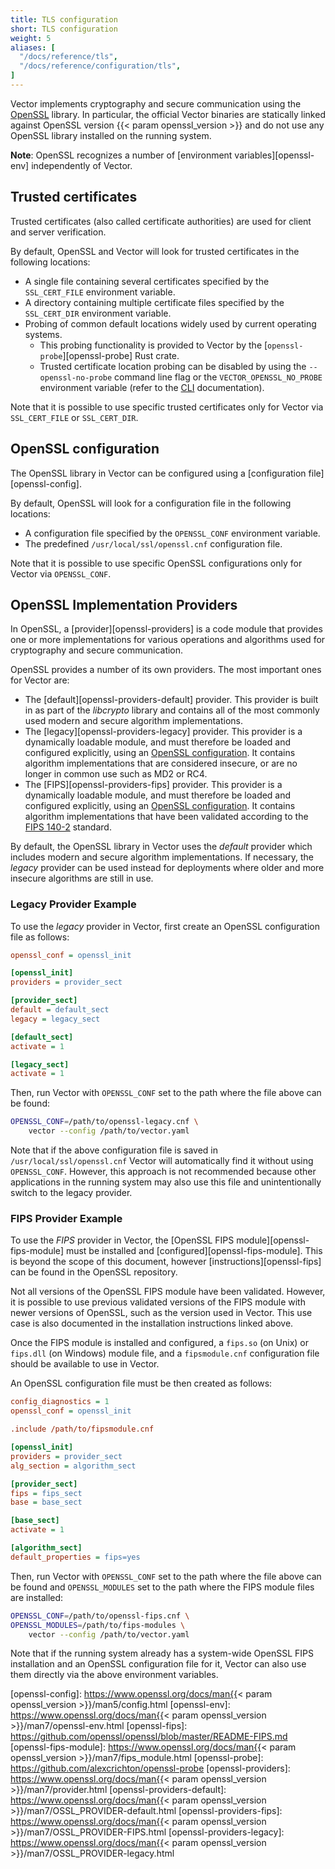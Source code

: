 ```yaml
---
title: TLS configuration
short: TLS configuration
weight: 5
aliases: [
  "/docs/reference/tls",
  "/docs/reference/configuration/tls",
]
---
```


Vector implements cryptography and secure communication using the [OpenSSL][openssl] library.
In particular, the official Vector binaries are statically linked against OpenSSL version
{{< param openssl_version >}} and do not use any OpenSSL library installed on the running system.

**Note**: OpenSSL recognizes a number of [environment variables][openssl-env] independently of Vector.

## Trusted certificates

Trusted certificates (also called certificate authorities) are used for client and server verification.

By default, OpenSSL and Vector will look for trusted certificates in the following locations:

* A single file containing several certificates specified by the `SSL_CERT_FILE` environment variable.
* A directory containing multiple certificate files specified by the `SSL_CERT_DIR` environment variable.
* Probing of common default locations widely used by current operating systems.
  * This probing functionality is provided to Vector by the [`openssl-probe`][openssl-probe] Rust crate.
  * Trusted certificate location probing can be disabled by using the `--openssl-no-probe` command line
    flag or the `VECTOR_OPENSSL_NO_PROBE` environment variable (refer to the [CLI][cli] documentation).

Note that it is possible to use specific trusted certificates only for Vector via `SSL_CERT_FILE` or `SSL_CERT_DIR`.

## OpenSSL configuration

The OpenSSL library in Vector can be configured using a [configuration file][openssl-config].

By default, OpenSSL will look for a configuration file in the following locations:

* A configuration file specified by the `OPENSSL_CONF` environment variable.
* The predefined `/usr/local/ssl/openssl.cnf` configuration file.

Note that it is possible to use specific OpenSSL configurations only for Vector via `OPENSSL_CONF`.

## OpenSSL Implementation Providers

In OpenSSL, a [provider][openssl-providers] is a code module that provides one or more implementations
for various operations and algorithms used for cryptography and secure communication.

OpenSSL provides a number of its own providers. The most important ones for Vector are:

* The [default][openssl-providers-default] provider. This provider is built in as part of the _libcrypto_
  library and contains all of the most commonly used modern and secure algorithm implementations.
* The [legacy][openssl-providers-legacy] provider. This provider is a dynamically loadable module, and must
  therefore be loaded and configured explicitly, using an [OpenSSL configuration](#openssl-configuration).
  It contains algorithm implementations that are considered insecure, or are no longer in common use such as MD2 or RC4.
* The [FIPS][openssl-providers-fips] provider. This provider is a dynamically loadable module, and must
  therefore be loaded and configured explicitly, using an [OpenSSL configuration](#openssl-configuration).
  It contains algorithm implementations that have been validated according to the [FIPS 140-2][fips-140-2] standard.

By default, the OpenSSL library in Vector uses the _default_ provider which includes modern and secure
algorithm implementations. If necessary, the _legacy_ provider can be used instead for deployments where
older and more insecure algorithms are still in use.

### Legacy Provider Example

To use the _legacy_ provider in Vector, first create an OpenSSL configuration file as follows:
```ini
openssl_conf = openssl_init

[openssl_init]
providers = provider_sect

[provider_sect]
default = default_sect
legacy = legacy_sect

[default_sect]
activate = 1

[legacy_sect]
activate = 1
```

Then, run Vector with `OPENSSL_CONF` set to the path where the file above can be found:
```sh
OPENSSL_CONF=/path/to/openssl-legacy.cnf \
    vector --config /path/to/vector.yaml
```

Note that if the above configuration file is saved in `/usr/local/ssl/openssl.cnf` Vector will automatically
find it without using `OPENSSL_CONF`. However, this approach is not recommended because other applications
in the running system may also use this file and unintentionally switch to the legacy provider.

### FIPS Provider Example

To use the _FIPS_ provider in Vector, the [OpenSSL FIPS module][openssl-fips-module] must be installed
and [configured][openssl-fips-module]. This is beyond the scope of this document, however
[instructions][openssl-fips] can be found in the OpenSSL repository.

Not all versions of the OpenSSL FIPS module have been validated. However, it is possible to use previous
validated versions of the FIPS module with newer versions of OpenSSL, such as the version used in Vector.
This use case is also documented in the installation instructions linked above.

Once the FIPS module is installed and configured, a `fips.so` (on Unix) or `fips.dll` (on Windows)
module file, and a `fipsmodule.cnf` configuration file should be available to use in Vector.

An OpenSSL configuration file must be then created as follows:
```ini
config_diagnostics = 1
openssl_conf = openssl_init

.include /path/to/fipsmodule.cnf

[openssl_init]
providers = provider_sect
alg_section = algorithm_sect

[provider_sect]
fips = fips_sect
base = base_sect

[base_sect]
activate = 1

[algorithm_sect]
default_properties = fips=yes
```

Then, run Vector with `OPENSSL_CONF` set to the path where the file above can be found and
`OPENSSL_MODULES` set to the path where the FIPS module files are installed:
```sh
OPENSSL_CONF=/path/to/openssl-fips.cnf \
OPENSSL_MODULES=/path/to/fips-modules \
    vector --config /path/to/vector.yaml
```

Note that if the running system already has a system-wide OpenSSL FIPS installation and an OpenSSL
configuration file for it, Vector can also use them directly via the above environment variables.

[cli]: /docs/reference/cli
[fips-140-2]: https://en.wikipedia.org/wiki/FIPS_140-2
[openssl]: https://www.openssl.org/
[openssl-config]: https://www.openssl.org/docs/man{{< param openssl_version >}}/man5/config.html
[openssl-env]: https://www.openssl.org/docs/man{{< param openssl_version >}}/man7/openssl-env.html
[openssl-fips]: https://github.com/openssl/openssl/blob/master/README-FIPS.md
[openssl-fips-module]: https://www.openssl.org/docs/man{{< param openssl_version >}}/man7/fips_module.html
[openssl-probe]: https://github.com/alexcrichton/openssl-probe
[openssl-providers]: https://www.openssl.org/docs/man{{< param openssl_version >}}/man7/provider.html
[openssl-providers-default]: https://www.openssl.org/docs/man{{< param openssl_version >}}/man7/OSSL_PROVIDER-default.html
[openssl-providers-fips]: https://www.openssl.org/docs/man{{< param openssl_version >}}/man7/OSSL_PROVIDER-FIPS.html
[openssl-providers-legacy]: https://www.openssl.org/docs/man{{< param openssl_version >}}/man7/OSSL_PROVIDER-legacy.html
